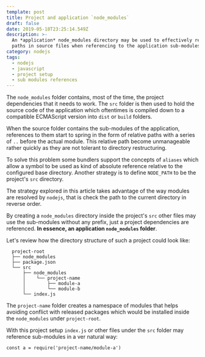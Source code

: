 ```yaml
---
template: post
title: Project and application `node_modules`
draft: false
date: 2019-05-18T23:25:14.549Z
description: >-
  An *application* node_modules directory may be used to effectively remove relative
  paths in source files when referencing to the application sub-modules.
category: nodejs
tags:
  - nodejs
  - javascript
  - project setup
  - sub modules references
---
```

The `node_modules` folder contains, most of the time, the project dependencies that it needs to work. The `src` folder is then used to hold the source code of the application which oftentimes is compiled down to a compatible ECMAScript version into `dist` or `build` folders.

When the source folder contains the sub-modules of the application, references to them start to spring in the form of relative paths with a series of `..` before the actual module. This relative path become unmanageable rather quickly as they are not tolerant to directory restructuring.

To solve this problem some bundlers support the concepts of `aliases` which allow a symbol to be used as kind of absolute reference relative to the configured base directory. Another strategy is to define `NODE_PATH` to be the project's `src` directory.

The strategy explored in this article takes advantage of the way  modules are resolved by `nodejs`, that is check the path to the current directory in reverse order.

By creating a `node_modules` directory inside the project's `src` other files may use the sub-modules without any prefix, just a project dependencies are referenced. **In essence, an application `node_modules` folder**.

Let's review how the directory structure of such a project could look like:

```
  project-root
  ├── node_modules
  ├── package.json
  └── src
      ├── node_modules
      │    └── project-name
      │        ├── module-a
      │        └── module-b
      └── index.js
```

The `project-name` folder creates a namespace of modules that helps avoiding conflict with released packages which would be installed inside the `node_modules` under `project-root`.

With this project setup `index.js` or other files under the `src` folder may reference sub-modules in a ver natural way:

```
const a = require('project-name/module-a')
```
